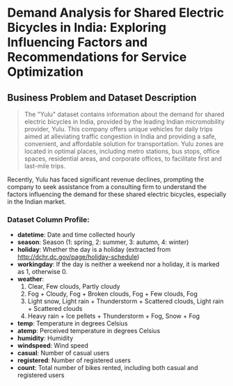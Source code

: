 # Demand Analysis for Shared Electric Bicycles in India: Exploring Influencing Factors and Recommendations for Service Optimization

## Business Problem and Dataset Description

> The "Yulu" dataset contains information about the demand for shared electric bicycles in India, provided by the leading Indian micromobility provider, Yulu. This company offers unique vehicles for daily trips aimed at alleviating traffic congestion in India and providing a safe, convenient, and affordable solution for transportation. Yulu zones are located in optimal places, including metro stations, bus stops, office spaces, residential areas, and corporate offices, to facilitate first and last-mile trips.

Recently, Yulu has faced significant revenue declines, prompting the company to seek assistance from a consulting firm to understand the factors influencing the demand for these shared electric bicycles, especially in the Indian market.

### Dataset Column Profile:

- **datetime**: Date and time collected hourly
- **season**: Season (1: spring, 2: summer, 3: autumn, 4: winter)
- **holiday**: Whether the day is a holiday (extracted from http://dchr.dc.gov/page/holiday-schedule)
- **workingday**: If the day is neither a weekend nor a holiday, it is marked as 1, otherwise 0.
- **weather**:
  1. Clear, Few clouds, Partly cloudy
  2. Fog + Cloudy, Fog + Broken clouds, Fog + Few clouds, Fog
  3. Light snow, Light rain + Thunderstorm + Scattered clouds, Light rain + Scattered clouds
  4. Heavy rain + Ice pellets + Thunderstorm + Fog, Snow + Fog
- **temp**: Temperature in degrees Celsius
- **atemp**: Perceived temperature in degrees Celsius
- **humidity**: Humidity
- **windspeed**: Wind speed
- **casual**: Number of casual users
- **registered**: Number of registered users
- **count**: Total number of bikes rented, including both casual and registered users
